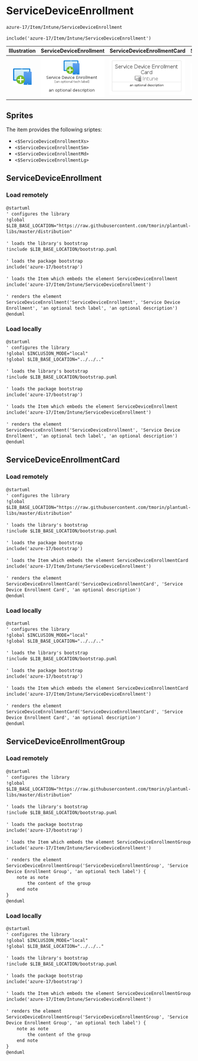 # ServiceDeviceEnrollment


```text
azure-17/Item/Intune/ServiceDeviceEnrollment
```

```text
include('azure-17/Item/Intune/ServiceDeviceEnrollment')
```



| Illustration | ServiceDeviceEnrollment | ServiceDeviceEnrollmentCard | ServiceDeviceEnrollmentGroup |
| :---: | :---: | :---: | :---: |
| ![illustration for Illustration](../../../azure-17/Item/Intune/ServiceDeviceEnrollment.png) | ![illustration for ServiceDeviceEnrollment](../../../azure-17/Item/Intune/ServiceDeviceEnrollment.Local.png) | ![illustration for ServiceDeviceEnrollmentCard](../../../azure-17/Item/Intune/ServiceDeviceEnrollmentCard.Local.png) | ![illustration for ServiceDeviceEnrollmentGroup](../../../azure-17/Item/Intune/ServiceDeviceEnrollmentGroup.Local.png) |



## Sprites
The item provides the following sriptes:

- `<$ServiceDeviceEnrollmentXs>`
- `<$ServiceDeviceEnrollmentSm>`
- `<$ServiceDeviceEnrollmentMd>`
- `<$ServiceDeviceEnrollmentLg>`





## ServiceDeviceEnrollment

### Load remotely
```plantuml
@startuml
' configures the library
!global $LIB_BASE_LOCATION="https://raw.githubusercontent.com/tmorin/plantuml-libs/master/distribution"

' loads the library's bootstrap
!include $LIB_BASE_LOCATION/bootstrap.puml

' loads the package bootstrap
include('azure-17/bootstrap')

' loads the Item which embeds the element ServiceDeviceEnrollment
include('azure-17/Item/Intune/ServiceDeviceEnrollment')

' renders the element
ServiceDeviceEnrollment('ServiceDeviceEnrollment', 'Service Device Enrollment', 'an optional tech label', 'an optional description')
@enduml
```

### Load locally
```plantuml
@startuml
' configures the library
!global $INCLUSION_MODE="local"
!global $LIB_BASE_LOCATION="../../.."

' loads the library's bootstrap
!include $LIB_BASE_LOCATION/bootstrap.puml

' loads the package bootstrap
include('azure-17/bootstrap')

' loads the Item which embeds the element ServiceDeviceEnrollment
include('azure-17/Item/Intune/ServiceDeviceEnrollment')

' renders the element
ServiceDeviceEnrollment('ServiceDeviceEnrollment', 'Service Device Enrollment', 'an optional tech label', 'an optional description')
@enduml
```

## ServiceDeviceEnrollmentCard

### Load remotely
```plantuml
@startuml
' configures the library
!global $LIB_BASE_LOCATION="https://raw.githubusercontent.com/tmorin/plantuml-libs/master/distribution"

' loads the library's bootstrap
!include $LIB_BASE_LOCATION/bootstrap.puml

' loads the package bootstrap
include('azure-17/bootstrap')

' loads the Item which embeds the element ServiceDeviceEnrollmentCard
include('azure-17/Item/Intune/ServiceDeviceEnrollment')

' renders the element
ServiceDeviceEnrollmentCard('ServiceDeviceEnrollmentCard', 'Service Device Enrollment Card', 'an optional description')
@enduml
```

### Load locally
```plantuml
@startuml
' configures the library
!global $INCLUSION_MODE="local"
!global $LIB_BASE_LOCATION="../../.."

' loads the library's bootstrap
!include $LIB_BASE_LOCATION/bootstrap.puml

' loads the package bootstrap
include('azure-17/bootstrap')

' loads the Item which embeds the element ServiceDeviceEnrollmentCard
include('azure-17/Item/Intune/ServiceDeviceEnrollment')

' renders the element
ServiceDeviceEnrollmentCard('ServiceDeviceEnrollmentCard', 'Service Device Enrollment Card', 'an optional description')
@enduml
```

## ServiceDeviceEnrollmentGroup

### Load remotely
```plantuml
@startuml
' configures the library
!global $LIB_BASE_LOCATION="https://raw.githubusercontent.com/tmorin/plantuml-libs/master/distribution"

' loads the library's bootstrap
!include $LIB_BASE_LOCATION/bootstrap.puml

' loads the package bootstrap
include('azure-17/bootstrap')

' loads the Item which embeds the element ServiceDeviceEnrollmentGroup
include('azure-17/Item/Intune/ServiceDeviceEnrollment')

' renders the element
ServiceDeviceEnrollmentGroup('ServiceDeviceEnrollmentGroup', 'Service Device Enrollment Group', 'an optional tech label') {
    note as note
        the content of the group
    end note
}
@enduml
```

### Load locally
```plantuml
@startuml
' configures the library
!global $INCLUSION_MODE="local"
!global $LIB_BASE_LOCATION="../../.."

' loads the library's bootstrap
!include $LIB_BASE_LOCATION/bootstrap.puml

' loads the package bootstrap
include('azure-17/bootstrap')

' loads the Item which embeds the element ServiceDeviceEnrollmentGroup
include('azure-17/Item/Intune/ServiceDeviceEnrollment')

' renders the element
ServiceDeviceEnrollmentGroup('ServiceDeviceEnrollmentGroup', 'Service Device Enrollment Group', 'an optional tech label') {
    note as note
        the content of the group
    end note
}
@enduml
```

